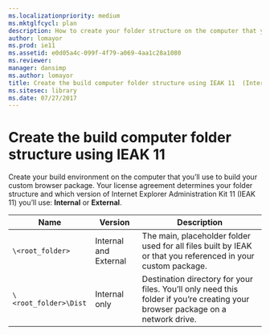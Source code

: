 ```yaml
---
ms.localizationpriority: medium
ms.mktglfcycl: plan
description: How to create your folder structure on the computer that you’ll use to build your custom browser package.
author: lomayor
ms.prod: ie11
ms.assetid: e0d05a4c-099f-4f79-a069-4aa1c28a1080
ms.reviewer: 
manager: dansimp
ms.author: lomayor
title: Create the build computer folder structure using IEAK 11  (Internet Explorer Administration Kit 11 for IT Pros)
ms.sitesec: library
ms.date: 07/27/2017
---
```



# Create the build computer folder structure using IEAK 11
Create your build environment on the computer that you’ll use to build your custom browser package. Your license agreement determines your folder structure and which version of Internet Explorer Administration Kit 11 (IEAK 11) you’ll use: **Internal** or **External**.

|Name             |Version               |Description                                              |
|-----------------|----------------------|---------------------------------------------------------|
|`\<root_folder>` |Internal and External |The main, placeholder folder used for all files built by IEAK or that you referenced in your custom package.|
|`\<root_folder>\Dist` |Internal only |Destination directory for your files. You’ll only need this folder if you’re creating your browser package on a network drive. |

